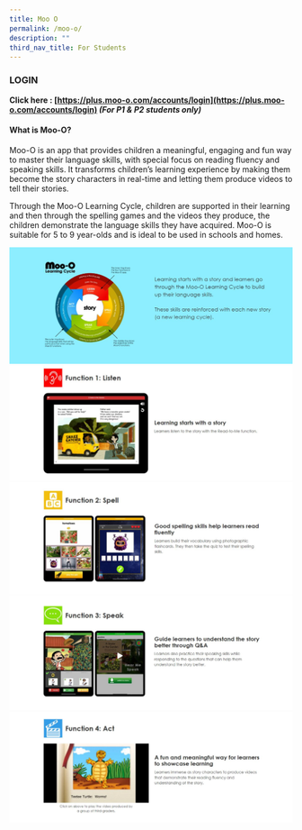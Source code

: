 ```yaml
---
title: Moo O
permalink: /moo-o/
description: ""
third_nav_title: For Students
---
```


### LOGIN
**Click here : [https://plus.moo-o.com/accounts/login](https://plus.moo-o.com/accounts/login)
*(For P1 & P2 students only)***

#### What is Moo-O?

Moo-O is an app that provides children a meaningful, engaging and fun way to master their language skills, with special focus on reading fluency and speaking skills. It transforms children’s learning experience by making them become the story characters in real-time and letting them produce videos to tell their stories. 

Through the Moo-O Learning Cycle, children are supported in their learning and then through the spelling games and the videos they produce, the children demonstrate the language skills they have acquired. Moo-O is suitable for 5 to 9 year-olds and is ideal to be used in schools and homes.

![](/images/Student%20Portals/MooO/MooO-1.jpg)
![](/images/Student%20Portals/MooO/MooO-2.jpg)
![](/images/Student%20Portals/MooO/MooO-3.jpg)
![](/images/Student%20Portals/MooO/MooO-4.jpg)
![](/images/Student%20Portals/MooO/MooO-5.jpg)